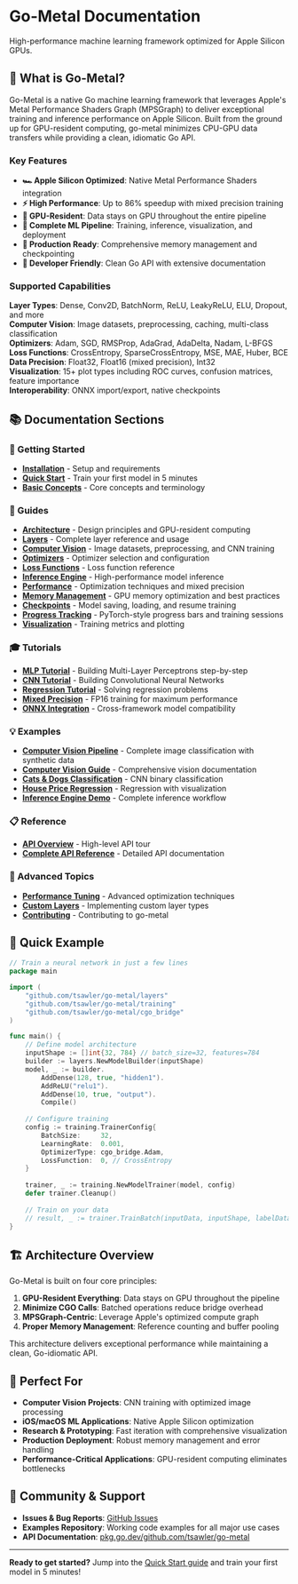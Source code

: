 # Go-Metal Documentation

High-performance machine learning framework optimized for Apple Silicon GPUs.

## 🚀 What is Go-Metal?

Go-Metal is a native Go machine learning framework that leverages Apple's Metal Performance Shaders Graph (MPSGraph) to deliver exceptional training and inference performance on Apple Silicon. Built from the ground up for GPU-resident computing, go-metal minimizes CPU-GPU data transfers while providing a clean, idiomatic Go API.

### Key Features

- **🏎️ Apple Silicon Optimized**: Native Metal Performance Shaders integration
- **⚡ High Performance**: Up to 86% speedup with mixed precision training  
- **🎯 GPU-Resident**: Data stays on GPU throughout the entire pipeline
- **🧠 Complete ML Pipeline**: Training, inference, visualization, and deployment
- **💾 Production Ready**: Comprehensive memory management and checkpointing
- **🔧 Developer Friendly**: Clean Go API with extensive documentation

### Supported Capabilities

**Layer Types**: Dense, Conv2D, BatchNorm, ReLU, LeakyReLU, ELU, Dropout, and more  
**Computer Vision**: Image datasets, preprocessing, caching, multi-class classification  
**Optimizers**: Adam, SGD, RMSProp, AdaGrad, AdaDelta, Nadam, L-BFGS  
**Loss Functions**: CrossEntropy, SparseCrossEntropy, MSE, MAE, Huber, BCE  
**Data Precision**: Float32, Float16 (mixed precision), Int32  
**Visualization**: 15+ plot types including ROC curves, confusion matrices, feature importance  
**Interoperability**: ONNX import/export, native checkpoints

## 📚 Documentation Sections

### 🏁 Getting Started
- **[Installation](getting-started/installation.md)** - Setup and requirements
- **[Quick Start](getting-started/quick-start.md)** - Train your first model in 5 minutes
- **[Basic Concepts](getting-started/basic-concepts.md)** - Core concepts and terminology

### 📖 Guides
- **[Architecture](guides/architecture.md)** - Design principles and GPU-resident computing
- **[Layers](guides/layers.md)** - Complete layer reference and usage
- **[Computer Vision](guides/computer-vision.md)** - Image datasets, preprocessing, and CNN training
- **[Optimizers](guides/optimizers.md)** - Optimizer selection and configuration
- **[Loss Functions](guides/loss-functions.md)** - Loss function reference
- **[Inference Engine](guides/inference-engine.md)** - High-performance model inference
- **[Performance](guides/performance.md)** - Optimization techniques and mixed precision
- **[Memory Management](guides/memory-management.md)** - GPU memory optimization and best practices
- **[Checkpoints](guides/checkpoints.md)** - Model saving, loading, and resume training
- **[Progress Tracking](guides/progress-tracking.md)** - PyTorch-style progress bars and training sessions
- **[Visualization](guides/visualization.md)** - Training metrics and plotting

### 🎓 Tutorials
- **[MLP Tutorial](tutorials/mlp-tutorial.md)** - Building Multi-Layer Perceptrons step-by-step
- **[CNN Tutorial](tutorials/cnn-tutorial.md)** - Building Convolutional Neural Networks
- **[Regression Tutorial](tutorials/regression-tutorial.md)** - Solving regression problems
- **[Mixed Precision](tutorials/mixed-precision.md)** - FP16 training for maximum performance
- **[ONNX Integration](tutorials/onnx-integration.md)** - Cross-framework model compatibility

### 💡 Examples
- **[Computer Vision Pipeline](examples/computer-vision-pipeline.md)** - Complete image classification with synthetic data
- **[Computer Vision Guide](guides/computer-vision.md)** - Comprehensive vision documentation
- **[Cats & Dogs Classification](examples/cats-dogs-classification.md)** - CNN binary classification
- **[House Price Regression](examples/house-price-regression.md)** - Regression with visualization
- **[Inference Engine Demo](examples/inference-engine-demo.md)** - Complete inference workflow

### 📋 Reference
- **[API Overview](reference/api-overview.md)** - High-level API tour
- **[Complete API Reference](https://pkg.go.dev/github.com/tsawler/go-metal)** - Detailed API documentation

### 🔬 Advanced Topics
- **[Performance Tuning](advanced/performance-tuning.md)** - Advanced optimization techniques
- **[Custom Layers](tutorials/custom-layers.md)** - Implementing custom layer types
- **[Contributing](advanced/contributing.md)** - Contributing to go-metal

## 🚀 Quick Example

```go
// Train a neural network in just a few lines
package main

import (
    "github.com/tsawler/go-metal/layers"
    "github.com/tsawler/go-metal/training"
    "github.com/tsawler/go-metal/cgo_bridge"
)

func main() {
    // Define model architecture
    inputShape := []int{32, 784} // batch_size=32, features=784
    builder := layers.NewModelBuilder(inputShape)
    model, _ := builder.
        AddDense(128, true, "hidden1").
        AddReLU("relu1").
        AddDense(10, true, "output").
        Compile()
    
    // Configure training
    config := training.TrainerConfig{
        BatchSize:     32,
        LearningRate:  0.001,
        OptimizerType: cgo_bridge.Adam,
        LossFunction:  0, // CrossEntropy
    }
    
    trainer, _ := training.NewModelTrainer(model, config)
    defer trainer.Cleanup()
    
    // Train on your data
    // result, _ := trainer.TrainBatch(inputData, inputShape, labelData, labelShape)
}
```

## 🏗️ Architecture Overview

Go-Metal is built on four core principles:

1. **GPU-Resident Everything**: Data stays on GPU throughout the pipeline
2. **Minimize CGO Calls**: Batched operations reduce bridge overhead  
3. **MPSGraph-Centric**: Leverage Apple's optimized compute graph
4. **Proper Memory Management**: Reference counting and buffer pooling

This architecture delivers exceptional performance while maintaining a clean, Go-idiomatic API.

## 🎯 Perfect For

- **Computer Vision Projects**: CNN training with optimized image processing
- **iOS/macOS ML Applications**: Native Apple Silicon optimization
- **Research & Prototyping**: Fast iteration with comprehensive visualization
- **Production Deployment**: Robust memory management and error handling
- **Performance-Critical Applications**: GPU-resident computing eliminates bottlenecks

## 🤝 Community & Support

- **Issues & Bug Reports**: [GitHub Issues](https://github.com/tsawler/go-metal/issues)
- **Examples Repository**: Working code examples for all major use cases
- **API Documentation**: [pkg.go.dev/github.com/tsawler/go-metal](https://pkg.go.dev/github.com/tsawler/go-metal)

---

**Ready to get started?** Jump into the [Quick Start guide](getting-started/quick-start.md) and train your first model in 5 minutes!